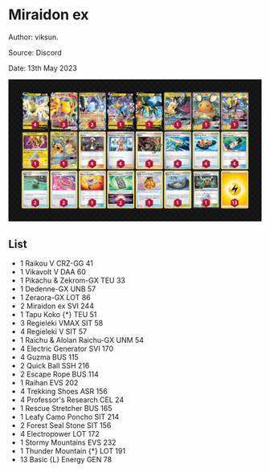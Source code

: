 # Miraidon ex

Author: viksun.

Source: Discord

Date: 13th May 2023

![decklist](../../images/SVI/Miraidon%20ex/2-%20Miraidon%20ex.png)

## List

* 1 Raikou V CRZ-GG 41
* 1 Vikavolt V DAA 60
* 1 Pikachu & Zekrom-GX TEU 33
* 1 Dedenne-GX UNB 57
* 1 Zeraora-GX LOT 86
* 2 Miraidon ex SVI 244
* 1 Tapu Koko {*} TEU 51
* 3 Regieleki VMAX SIT 58
* 4 Regieleki V SIT 57
* 1 Raichu & Alolan Raichu-GX UNM 54
* 4 Electric Generator SVI 170
* 4 Guzma BUS 115
* 2 Quick Ball SSH 216
* 2 Escape Rope BUS 114
* 1 Raihan EVS 202
* 4 Trekking Shoes ASR 156
* 4 Professor's Research CEL 24
* 1 Rescue Stretcher BUS 165
* 1 Leafy Camo Poncho SIT 214
* 2 Forest Seal Stone SIT 156
* 4 Electropower LOT 172
* 1 Stormy Mountains EVS 232
* 1 Thunder Mountain {*} LOT 191
* 13 Basic {L} Energy GEN 78
